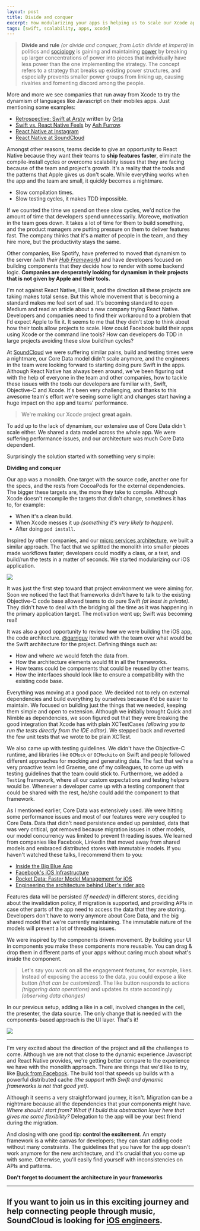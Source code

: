 ```yaml
---
layout: post
title: Divide and conquer
excerpt: How modularizing your apps is helping us to scale our Xcode app.
tags: [swift, scalability, apps, xcode]
---
```


> **Divide and rule** *(or divide and conquer, from Latin dīvide et īmpera)* in politics and [sociology](https://en.wikipedia.org/wiki/Sociology) is gaining and maintaining [power](https://en.wikipedia.org/wiki/Power_(social_and_political)) by breaking up larger concentrations of power into pieces that individually have less power than the one implementing the strategy. The concept refers to a strategy that breaks up existing power structures, and especially prevents smaller power groups from linking up, causing rivalries and fomenting discord among the people.

More and more we see companies that run away from Xcode to try the dynamism of languages like Javascript on their mobiles apps. Just mentioning some examples:

- [Retrospective: Swift at Arsty](http://artsy.github.io/blog/2017/02/05/Retrospective-Swift-at-Artsy/) written by [Orta](https://twitter.com/orta)
- [Swift vs. React Native Feels](https://ashfurrow.com/blog/swift-vs-react-native-feels/) by [Ash Furrow](https://ashfurrow.com/).
- [React Native at Instagram](https://engineering.instagram.com/react-native-at-instagram-dd828a9a90c7#.vph72j14f)
- [React Native at SoundCloud](https://developers.soundcloud.com/blog/react-native-at-soundcloud)

Amongst other reasons, teams decide to give an opportunity to React Native because they want their teams to **ship features faster**, eliminate the compile-install cycles or overcome scalability issues that they are facing because of the team and project's growth. It's a reality that the tools and the patterns that Apple gives us don't scale. While everything works when the app and the team are small, it quickly becomes a nightmare.

- Slow compilation times.
- Slow testing cycles, it makes TDD impossible.

If we counted the time we spend on these slow cycles, we'd notice the amount of time that developers spend unnecessarily. Moreove, motivation in the team goes down. It takes a lot of time for them to build something, and the product managers are putting pressure on them to deliver features fast. The company thinks that it's a matter of people in the team, and they hire more, but the productivity stays the same.

Other companies, like Spotify, have preferred to moved that dynamism to the server *(with their [Hub Framework](https://github.com/spotify/HubFramework))* and have developers focused on building components that they decide how to render with some backend logic. **Companies are desperately looking for dynamism in their projects that is not given by Apple and their tools.**

I'm not against React Native, I like it, and the direction all these projects are taking makes total sense. But this whole movement that is becoming a standard makes me feel sort of sad. It's becoming standard to open Medium and read an article about a new company trying React Native. Developers and companies need to find their workaround to a problem that I'd expect Apple to fix it. It seems to me that they didn't stop to think about how their tools allow projects to scale. How could Facebook build their apps using Xcode or the command line tools? How can developers do TDD in large projects avoiding these slow build/run cycles?

At [SoundCloud](https://soundcloud.com) we were suffering similar pains, build and testing times were a nightmare, our Core Data model didn't scale anymore, and the engineers in the team were looking forward to starting doing pure Swift in the apps. Although React Native has always been around, we've been figuring out with the help of everyone in the team and other companies, how to tackle these issues with the tools our developers are familiar with, Swift, Objective-C and Xcode. It's been very challenging, and thanks to this awesome team's effort we're seeing some light and changes start having a huge impact on the app and teams' performance.

> We're making our Xcode project **great again**.

To add up to the lack of dynamism, our extensive use of Core Data didn't scale either. We shared a data model across the whole app. We were suffering performance issues, and our architecture was much Core Data dependent.

Surprisingly the solution started with something very simple:

**Dividing and conquer**

Our app was a monolith. One target with the source code, another one for the specs, and the rests from CocoaPods for the external dependencies. The bigger these targets are, the more they take to compile. Although Xcode doesn't recompile the targets that didn't change, sometimes it has to, for example:

- When it's a clean build.
- When Xcode messes it up *(something it's very likely to happen)*.
- After doing `pod install`.

Inspired by other companies, and our [micro services architecture](https://developers.soundcloud.com/blog/microservices-and-the-monolith), we built a similar approach. The fact that we splitted the monolith into smaller pieces made workflows faster; developers could modify a class, or a test, and build/run the tests in a matter of seconds. We started modularizing our iOS application.

![](/images/posts/monolith_to_frameworks.png)

It was just the first step toward that project environment we were aiming for. Soon we noticed the fact that frameworks didn't have to talk to the existing Objective-C code base allowed teams to do pure Swift *(at least in private)*. They didn't have to deal with the bridging all the time as it was happening in the primary application target. The motivation went up; Swift was becoming real!

It was also a good opportunity to review **how** we were building the iOS app, the code architecture. [@garriguv](https://twitter.com/garriguv) iterated with the team over what would be the Swift architecture for the project. Defining things such as:

- How and where we would fetch the data from.
- How the architecture elements would fit in all the frameworks.
- How teams could be components that could be reused by other teams.
- How the interfaces should look like to ensure a compatibility with the existing code base.

Everything was moving at a good pace. We decided not to rely on external dependencies and build everything by ourselves because it'd be easier to maintain. We focused on building just the things that we needed, keeping them simple and open to extension. Although we initially brought Quick and Nimble as dependencies, we soon figured out that they were breaking the good integration that Xcode has with plain XCTestCases *(allowing you to run the tests directly from the IDE editor)*. We stepped back and reverted the few unit tests that we wrote to be plain XCTest.

We also came up with testing guidelines. We didn't have the Objective-C runtime, and libraries like `OCMock` or `OCMockito` on Swift and people followed different approaches for mocking and generating data. The fact that we're a very proactive team led Graeme, one of my colleagues, to come up with testing guidelines that the team could stick to. Furthermore, we added  a `Testing` framework, where all our custom expectations and testing helpers would be. Whenever a developer came up with a testing component that could be shared with the rest, he/she could add the component to that framework.

As I mentioned earlier, Core Data was extensively used. We were hitting some performance issues and most of our features were very coupled to Core Data. Data that didn't need persistence ended up persisted, data that was very critical, got removed because migration issues in other models, our model concurrency was limited to prevent threading issues. We learned from companies like Facebook, Linkedin that moved away from shared models and embraced distributed stores with immutable models. If you haven't watched these talks, I recommend them to you:

- [Inside the Big Blue App](https://www.youtube.com/watch?v=-G8nZpif1rA)
- [Facebook's iOS Infrastructure](https://www.youtube.com/watch?v=XhXC4SKOGfQ)
- [Rocket Data: Faster Model Management for iOS](https://engineering.linkedin.com/blog/2016/07/rocket-data--faster-model-management-for-ios)
- [Engineering the architecture behind Uber's rider app](https://eng.uber.com/new-rider-app/)

Features data will be persisted *(if needed)* in different stores, deciding about the invalidation policy, if migration is supported, and providing APIs in case other parts of the app need to access the data that they are storing. Developers don't have to worry anymore about Core Data, and the big shared model that we're currently maintaining. The immutable nature of the models will prevent a lot  of threading issues.

We were inspired by the components driven movement. By building your UI in components you make these components more reusable. You can drag & drop them in different parts of your apps without caring much about what's inside the component.

> Let's say you work on all the engagement features, for example, likes. Instead of exposing the access to the data, you could expose a like button *(that can be customized)*. The like button responds to actions *(triggering data operations)* and updates its state accordingly *(observing data changes)*

In our previous setup, adding a like in a cell, involved changes in the cell, the presenter, the data source. The only change that is needed with the components-based approach is the UI layer. That's it!

![](/images/posts/divide-components.png)

---

I'm very excited about the direction of the project and all the challenges to come. Although we are not that close to the dynamic experience Javascript and React Native provides, we're getting better compare to the experience we have with the monolith approach. There are things that we'd like to try, like [Buck from Facebook](https://buckbuild.com/). The build tool that speeds up builds with a powerful distributed cache *(the support with Swift and dynamic frameworks is not that good yet)*.

Although it seems a very straightforward journey, it isn't. Migration can be a nightmare because all the dependencies that your components might have. *Where should I start from?* *What if I build this abstraction layer here that gives me some flexibility?* Delegation to the app will be your best friend during the migration.

And closing with one good tip: **control the excitement**. An empty framework is a white canvas for developers; they can start adding code without many constraints.  The guidelines that you have for the app doesn't work anymore for the new architecture, and it's crucial that you come up with some. Otherwise, you'll easily find yourself with inconsistencies on APIs and patterns. 

**Don't forget to document the architecture in your frameworks**

---

## If you want to join us in this exciting journey and help connecting people through music, SoundCloud is looking for [iOS engineers](https://soundcloud.com/jobs/2017-01-23-ios-engineer-berlin).